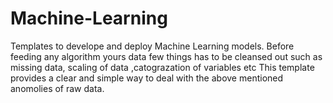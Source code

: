 # Machine-Learning
Templates to develope and deploy Machine Learning models.
Before feeding any algorithm yours data few things has to be cleansed  out such as missing data, scaling of data ,catograzation of variables etc 
This template provides a clear and simple way to deal with the above mentioned anomolies of raw data. 
